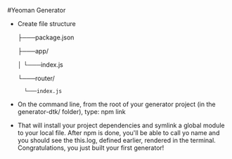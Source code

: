 #Yeoman Generator

* Create file structure

    ├───package.json

    ├───app/

    │   └───index.js

    └───router/

        └───index.js

* On the command line, from the root of your generator project (in the generator-dtk/ folder), type:
        npm link
* That will install your project dependencies and symlink a global module to your local file. After npm is done, you'll be able to call yo name and you should see the this.log, defined earlier, rendered in the terminal. Congratulations, you just built your first generator!
        